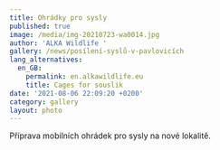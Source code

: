 ```yaml
---
title: Ohrádky pro sysly
published: true
image: /media/img-20210723-wa0014.jpg
author: 'ALKA Wildlife '
gallery: /news/posílení-syslů-v-pavlovicích
lang_alternatives:
  en_GB:
    permalink: en.alkawildlife.eu
    title: Cages for souslik
date: '2021-08-06 22:09:20 +0200'
category: gallery
layout: photo
---
```

Příprava mobilních ohrádek pro sysly na nové lokalitě.
